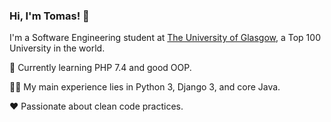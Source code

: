### Hi, I'm Tomas! 👋

I'm a Software Engineering student at [The University of Glasgow](https://gla.ac.uk), a Top 100 University in the world.

🔭 Currently learning PHP 7.4 and good OOP.  

:man_technologist: My main experience lies in Python 3, Django 3, and core Java.

:heart: Passionate about clean code practices.

<!--START_SECTION:waka-->
<!--END_SECTION:waka-->

